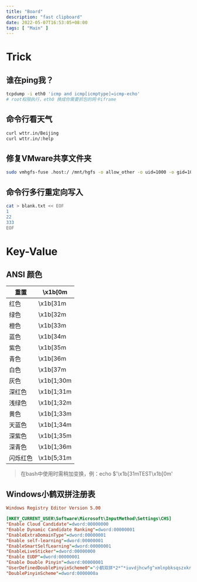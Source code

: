 ```yaml
---
title: "Board"
description: "fast clipboard"
date: 2022-05-07T16:53:05+08:00
tags: [ "Main" ]
---
```




# Trick

## 谁在ping我？

```sh
tcpdump -i eth0 'icmp and icmp[icmptype]=icmp-echo'
# root权限执行，eth0 换成你需要抓包的网卡iframe
```

## 命令行看天气

```sh
curl wttr.in/Beijing
curl wttr.in/:help
```

## 修复VMware共享文件夹

```sh
sudo vmhgfs-fuse .host:/ /mnt/hgfs -o allow_other -o uid=1000 -o gid=1000 -o umask=022
```

## 命令行多行重定向写入

```sh
cat > blank.txt << EOF
1
22
333
EOF
```



# Key-Value

## ANSI 颜色

| 重置     | \x1b[0m    |
| -------- | ---------- |
| 红色     | \x1b[31m   |
| 绿色     | \x1b[32m   |
| 橙色     | \x1b[33m   |
| 蓝色     | \x1b[34m   |
| 紫色     | \x1b[35m   |
| 青色     | \x1b[36m   |
| 白色     | \x1b[37m   |
| 灰色     | \x1b[1;30m |
| 深红色   | \x1b[1;31m |
| 浅绿色   | \x1b[1;32m |
| 黄色     | \x1b[1;33m |
| 天蓝色   | \x1b[1;34m |
| 深紫色   | \x1b[1;35m |
| 深青色   | \x1b[1;36m |
| 闪烁红色 | \x1b[5;31m |

> 在bash中使用时需稍加变换，例：echo $'\x1b[31mTEST\x1b[0m'

## Windows小鹤双拼注册表

```ini
Windows Registry Editor Version 5.00

[HKEY_CURRENT_USER\Software\Microsoft\InputMethod\Settings\CHS]
"Enable Cloud Candidate"=dword:00000000
"Enable Dynamic Candidate Ranking"=dword:00000001
"EnableExtraDomainType"=dword:00000001
"Enable self-learning"=dword:00000001
"EnableSmartSelfLearning"=dword:00000001
"EnableLiveSticker"=dword:00000000
"Enable EUDP"=dword:00000001
"Enable Double Pinyin"=dword:00000001
"UserDefinedDoublePinyinScheme0"="小鹤双拼*2*^*iuvdjhcwfg^xmlnpbksqszxkrltvyovt"
"DoublePinyinScheme"=dword:0000000a
```

